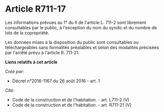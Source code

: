 # Article R711-17

Les informations prévues au 1° du II de l'article L. 711-2 sont librement consultables par le public, à l'exception du nom du
syndic et du nombre de lots de la copropriété. 

Les données mises à la disposition du public sont consultables ou téléchargeables sans formalités préalables et selon des
modalités précisées par l'arrêté prévu à l'article R. 711-21.

**Liens relatifs à cet article**

_Créé par_:

  - Décret n°2016-1167 du 26 août 2016 - art. 1

_Cite_:

  - Code de la construction et de l'habitation. - art. L711-2 (V)
  - Code de la construction et de l'habitation. - art. R711-21 (V)

